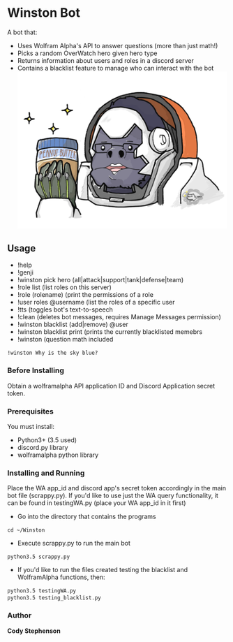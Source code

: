# Winston Bot
A bot that:
* Uses Wolfram Alpha's API to answer questions (more than just math!)
* Picks a random OverWatch hero given hero type
* Returns information about users and roles in a discord server
* Contains a blacklist feature to manage who can interact with the bot
![Alt text](winston.png?raw=true "Optional Title")
## Usage
* !help
* !genji
* !winston pick hero (all|attack|support|tank|defense|team)
* !role list (list roles on this server)
* !role (rolename) (print the permissions of a role
* !user roles @username (list the roles of a specific user
* !tts (toggles bot's text-to-speech
* !clean (deletes bot messages, requires Manage Messages permission)
* !winston blacklist (add|remove) @user
* !winston blacklist print (prints the currently blacklisted memebrs
* !winston (question math included
```
!winston Why is the sky blue?
```

### Before Installing
Obtain a wolframalpha API application ID and Discord Application secret token.
### Prerequisites
You must install:
* Python3+ (3.5 used)
* discord.py library
* wolframalpha python library
### Installing and Running
Place the WA app_id and discord app's secret token accordingly in the main bot file (scrappy.py). If you'd like to use just the WA query functionality, it can be found in testingWA.py (place your WA app_id in it first)
* Go into the directory that contains the programs
```
cd ~/Winston
```
* Execute scrappy.py to run the main bot
```
python3.5 scrappy.py
```
* If you'd like to run the files created testing the blacklist and WolframAlpha functions, then:
```
python3.5 testingWA.py
python3.5 testing_blacklist.py
```
### Author
**Cody Stephenson**

